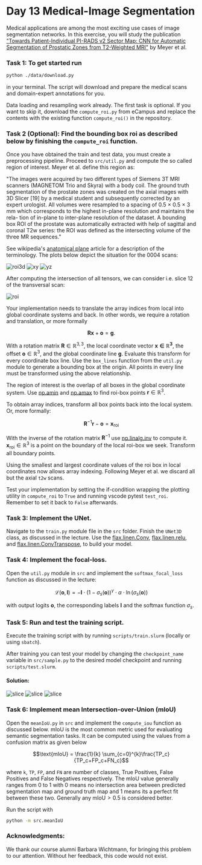 # Day 13 Medical-Image Segmentation
Medical applications are among the most exciting use cases of image segmentation networks.
In this exercise, you will study the publication 
["Towards Patient-Individual PI-RADS v2 Sector Map:
CNN for Automatic Segmentation of Prostatic Zones
from T2-Weighted MRI"](https://www.var.ovgu.de/pub/2019_Meyer_ISBI_Zone_Segmentation.pdf)
by Meyer et al.


### Task 1: To get started run

```bash
python ./data/download.py
```

in your terminal. The script will download and prepare the medical scans and domain-expert
annotations for you.

Data loading and resampling work already. The first task is optional. If you want to skip it, download the `compute_roi.py` from eCampus and replace the contents with the existing function `compute_roi()` in the repository.

### Task 2 (Optional): Find the bounding box roi as described below by finishing the `compute_roi` function. 
Once you have obtained the train and test data, you must create a preprocessing pipeline.
Proceed to `src/util.py` and compute the so called region of interest.
Meyer et al. define this region as:

"The images were acquired by two different
types of Siemens 3T MRI scanners (MAGNETOM Trio and Skyra)
with a body coil. The ground truth segmentation of the prostate
zones was created on the axial images with 3D Slicer [19] by a medical
student and subsequently corrected by an expert urologist. All
volumes were resampled to a spacing of 0.5 × 0.5 × 3 mm which
corresponds to the highest in-plane resolution and maintains the rela-
tion of in-plane to inter-plane resolution of the dataset. A bounding
box ROI of the prostate was automatically extracted with help of
sagittal and coronal T2w series: the ROI was defined as the intersecting
volume of the three MR sequences."

See wikipedia's [anatomical plane](https://en.wikipedia.org/wiki/Anatomical_plane) article for a description of the terminology.
The plots below depict the situation for the 0004 scans:

![roi3d](./fig/roi3d.png)
![xy](./fig/xy.png)
![yz](./fig/yz.png)

After computing the intersection of all tensors, we can consider i.e. slice 12 of the 
transversal scan:

![roi](./fig/roi.png)

Your implementation needs to translate the array indices from local into global coordinate systems and back.
In other words, we require a rotation and translation, or more formally

$$ \mathbf{R}\mathbf{x} + \mathbf{o} = \mathbf{g} .$$

With a rotation matrix $\mathbf{R} \in \mathbb{R}^{3,3}$, the local coordinate vector $\mathbf{x \in \mathbb{R}^{3}}$, the offset $\mathbf{o} \in \mathbb{R}^{3}$, and the global coordinate line $\mathbf{g}$.
Evaluate this transform for every coordinate box line. Use the `box_lines` function from the
`util.py` module to generate a bounding box at the origin. All points in every line must be transformed using the above relationship.

The region of interest is the overlap of all boxes in the global coordinate system. Use [np.amin](https://numpy.org/doc/stable/reference/generated/numpy.amin.html) and [np.amax](https://numpy.org/doc/stable/reference/generated/numpy.amax.html) to find roi-box points $\mathbf{r} \in \mathbb{R}^{3}$. 

To obtain array indices, transform all box points back into the local system. Or, more formally:

$$ \mathbf{R}^{-1} \mathbf{r} - \mathbf{o} = \mathbf{x}_{\text{roi}} $$

With the inverse of the rotation matrix $\mathbf{R}^{-1}$ use [np.linalg.inv](https://numpy.org/doc/stable/reference/generated/numpy.linalg.inv.html) to compute it. $\mathbf{x}_{\text{roi}} \in \mathbb{R}^{3}$ is a point on the boundary of the local roi-box we seek.
Transform all boundary points.

Using the smallest and largest coordinate values of the roi box in
local coordinates now allows array indexing. Following Meyer et al. we discard all but the axial `t2w` scans.

Test your implementation by setting the if-condition wrapping the plotting utility in `compute_roi` to `True` and running vscode pytest `test_roi`. Remember to set it back to `False` afterwards.

### Task 3: Implement the UNet. 

Navigate to the `train.py` module file in the `src` folder. 
Finish the `UNet3D` class, as discussed in the lecture. 
Use the [flax.linen.Conv](https://flax.readthedocs.io/en/latest/api_reference/flax.linen/_autosummary/flax.linen.Conv.html), [flax.linen.relu](https://flax.readthedocs.io/en/latest/api_reference/flax.linen/_autosummary/flax.linen.activation.relu.html), and [flax.linen.ConvTranspose](https://flax.readthedocs.io/en/latest/api_reference/flax.linen/_autosummary/flax.linen.ConvTranspose.html), to build your model.

### Task 4: Implement the focal-loss.

Open the `util.py` module in `src` and implement the `softmax_focal_loss` function as discussed in the lecture:

$$\mathcal{L}(\mathbf{o},\mathbf{I})=-\mathbf{I}\cdot(1-\sigma_s(\mathbf{o}))^\gamma\cdot\alpha\cdot\ln(\sigma_s(\mathbf{o})) $$

with output logits $\mathbf{o}$, the corresponding labels $\mathbf{I}$ and the softmax function $\sigma_s$.

### Task 5: Run and test the training script.

Execute the training script with by running `scripts/train.slurm` (locally or using `sbatch`).

After training you can test your model by changing the `checkpoint_name` variable in `src/sample.py` to the desired model checkpoint and running `scripts/test.slurm`.

#### Solution:
![slice](./fig/prostatext2.png)
![slice](./fig/prostatext2_net.png)
![slice](./fig/prostatext2_true.png)

### Task 6: Implement mean Intersection-over-Union (mIoU)

Open the `meanIoU.py` in `src` and implement the `compute_iou` function as discussed below.
mIoU is the most common metric used for evaluating semantic segmentation tasks. It can be computed using the values from a confusion matrix as given below

$$\text{mIoU} = \frac{1}{k} \sum_{c=0}^{k}\frac{TP_c}{TP_c+FP_c+FN_c}$$

where `k`, `TP`, `FP`, and `FN` are number of classes, True Positives, False Positives and False Negatives respectively.
The mIoU value generally ranges from 0 to 1 with 0 means no intersection area between predicted segmentation map and ground truth map and 1 means its a perfect fit between these two.
Generally any $\text{mIoU}>0.5$ is considered better.

Run the script with
```bash
python -m src.meanIoU
```

### Acknowledgments:
We thank our course alumni Barbara Wichtmann, for bringing this problem to our attention.
Without her feedback, this code would not exist.

